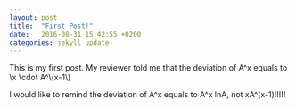 ```yaml
---
layout: post
title:  "First Post!"
date:   2016-08-31 15:42:55 +0200
categories: jekyll update
---
```

<script type="text/javascript" src="http://cdn.mathjax.org/mathjax/latest/MathJax.js?config=default"></script>
This is my first post. My reviewer told me that the deviation of A^x
 equals to \\x \\cdot A^\\(x-1\\)

I would like to remind the deviation of A^x equals to A^x lnA, not xA^(x-1)!!!!!


